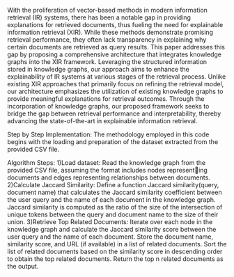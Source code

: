 With the proliferation of vector-based methods in
modern information retrieval (IR) systems, there has been a
notable gap in providing explanations for retrieved documents,
thus fueling the need for explainable information retrieval
(XIR). While these methods demonstrate promising retrieval
performance, they often lack transparency in explaining why
certain documents are retrieved as query results. This paper
addresses this gap by proposing a comprehensive architecture
that integrates knowledge graphs into the XIR framework. Leveraging the structured information stored in knowledge graphs,
our approach aims to enhance the explainability of IR systems
at various stages of the retrieval process. Unlike existing XIR
approaches that primarily focus on refining the retrieval model,
our architecture emphasizes the utilization of existing knowledge
graphs to provide meaningful explanations for retrieval outcomes.
Through the incorporation of knowledge graphs, our proposed
framework seeks to bridge the gap between retrieval performance
and interpretability, thereby advancing the state-of-the-art in
explainable information retrieval.

Step by Step Implementation:
The methodology employed in this code begins with the
loading and preparation of the dataset extracted from the
provided CSV file.

Algorithm Steps:
1)Load dataset: Read the knowledge graph from the provided CSV file, assuming the format includes nodes representing documents and edges representing relationships between
documents.
2)Calculate Jaccard Similarity: Define a function Jaccard
similarity(query, document name) that calculates the Jaccard
similarity coefficient between the user query and the name of
each document in the knowledge graph. Jaccard similarity is
computed as the ratio of the size of the intersection of unique
tokens between the query and document name to the size of
their union.
3)Retrieve Top Related Documents: Iterate over each node
in the knowledge graph and calculate the Jaccard similarity
score between the user query and the name of each document.
Store the document name, similarity score, and URL (if
available) in a list of related documents. Sort the list of related
documents based on the similarity score in descending order to
obtain the top related documents. Return the top n related
documents as the output.

